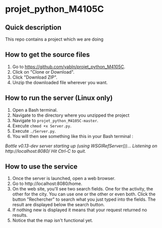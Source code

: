 # projet_python_M4105C

## Quick description
  This repo contains a project which we are doing 


## How to get the source files

  1. Go to https://github.com/yabln/projet_python_M4105C.
  2. Click on "Clone or Download".
  3. Click "Download ZIP".
  4. Unzip the downloaded file wherever you want.

## How to run the server (Linux only)

  1. Open a Bash terminal.
  2. Navigate to the directory where you unzipped the project
  3. Navigate to `projet_python_M4105C-master`.
  4. Execute `chmod +x Server.py`.
  5. Execute `./Server.py`.
  6. You will then see something like this in your Bash terminal :
      
 *Bottle v0.13-dev server starting up (using WSGIRefServer())...
      Listening on http://localhost:8080/
      Hit Ctrl-C to quit.*

## How to use the service

  1. Once the server is launched, open a web browser.
  2. Go to http://localhost:8080/home.
  3. On the web site, you'll see two search fields. One for the activity, the
  other for the city. You can use one or the other or even both. Click the
  button "Rechercher" to search what you just typed into the fields. The result are
  displayed below the search button.
  4. If nothing new is displayed it means that your request returned no results.
  5. Notice that the map isn't functional yet.
